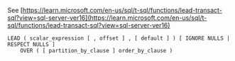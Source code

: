 See [https://learn.microsoft.com/en-us/sql/t-sql/functions/lead-transact-sql?view=sql-server-ver16](https://learn.microsoft.com/en-us/sql/t-sql/functions/lead-transact-sql?view=sql-server-ver16)
```
LEAD ( scalar_expression [ , offset ] , [ default ] ) [ IGNORE NULLS | RESPECT NULLS ]
    OVER ( [ partition_by_clause ] order_by_clause )
```
